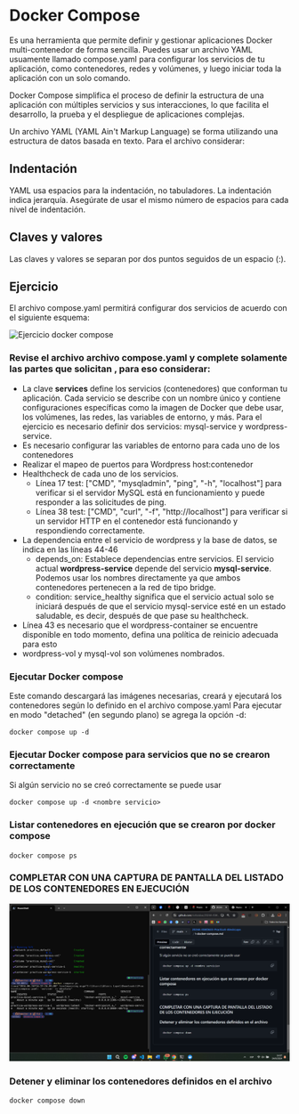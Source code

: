 # Docker Compose
Es una herramienta que permite definir y gestionar aplicaciones Docker multi-contenedor de forma sencilla. Puedes usar un archivo YAML usuamente llamado compose.yaml para configurar los servicios de tu aplicación, como contenedores, redes y volúmenes, y luego iniciar toda la aplicación con un solo comando.

Docker Compose simplifica el proceso de definir la estructura de una aplicación con múltiples servicios y sus interacciones, lo que facilita el desarrollo, la prueba y el despliegue de aplicaciones complejas.

Un archivo YAML (YAML Ain't Markup Language) se forma utilizando una estructura de datos basada en texto. Para el archivo considerar:
## Indentación
YAML usa espacios para la indentación, no tabuladores.
La indentación indica jerarquía. Asegúrate de usar el mismo número de espacios para cada nivel de indentación.
## Claves y valores
Las claves y valores se separan por dos puntos seguidos de un espacio (:).

## Ejercicio
El archivo compose.yaml permitirá configurar dos servicios de acuerdo con el siguiente esquema:

![Ejercicio docker compose](imagenes/ejercicio-docker-compose.PNG)

### Revise el archivo archivo compose.yaml y complete solamente las partes que solicitan <valor>, para eso considerar:
- La clave **services** define los servicios (contenedores) que conforman tu aplicación. Cada servicio se describe con un nombre único y contiene configuraciones específicas como la imagen de Docker que debe usar, los volúmenes, las redes, las variables de entorno, y más. Para el ejercicio es necesario definir dos servicios: mysql-service y wordpress-service.
- Es necesario configurar las variables de entorno para cada uno de los contenedores
- Realizar el mapeo de puertos para Wordpress host:contenedor
- Healthcheck de cada uno de los servicios.
    - Línea 17 test: ["CMD", "mysqladmin", "ping", "-h", "localhost"] para verificar si el servidor MySQL está en funcionamiento y puede responder a las solicitudes de ping.
    - Línea 38 test: ["CMD", "curl", "-f", "http://localhost"] para verificar si un servidor HTTP en el contenedor está funcionando y respondiendo correctamente.
- La dependencia entre el servicio de wordpress y la base de datos, se indica en las líneas 44-46
  - depends_on: Establece dependencias entre servicios. El servicio actual **wordpress-service** depende del servicio **mysql-service**. Podemos usar los nombres directamente ya que ambos contenedores pertenecen a la red de tipo bridge.
  - condition: service_healthy significa que el servicio actual solo se iniciará después de que el servicio mysql-service esté en un estado saludable, es decir, después de que pase su healthcheck.
- Línea 43 es necesario que el wordpress-container se encuentre disponible en todo momento, defina una política de reinicio adecuada para esto
- wordpress-vol y mysql-vol son volúmenes nombrados.

### Ejecutar Docker compose
Este comando descargará las imágenes necesarias, creará y ejecutará los contenedores según lo definido en el archivo compose.yaml
Para ejecutar en modo "detached" (en segundo plano) se agrega la opción -d:
```
docker compose up -d
```

### Ejecutar Docker compose para servicios que no se crearon correctamente
Si algún servicio no se creó correctamente se puede usar
```
docker compose up -d <nombre servicio>
```

### Listar contenedores en ejecución que se crearon por docker compose
```
docker compose ps
```
### COMPLETAR CON UNA CAPTURA DE PANTALLA DEL LISTADO DE LOS CONTENEDORES EN EJECUCIÓN
![Ejercicio docker compose](imagenes/practica5.PNG)
### Detener y eliminar los contenedores definidos en el archivo
```
docker compose down
```
